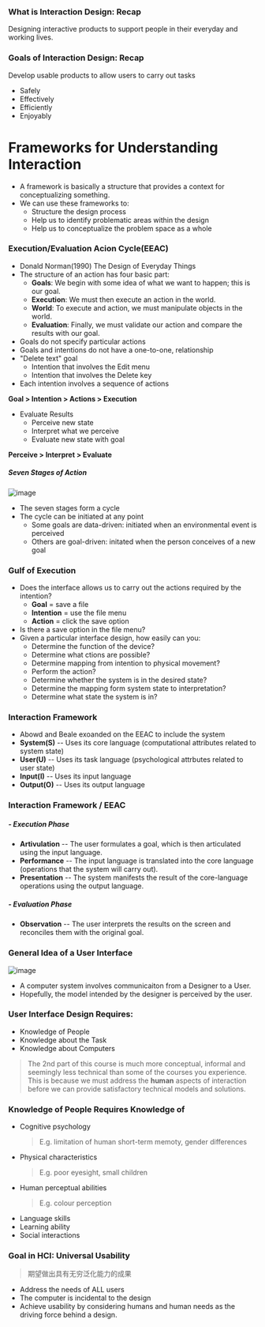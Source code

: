 ### What is Interaction Design: Recap

Designing interactive products to support people in their everyday and working lives.

### Goals of Interaction Design: Recap

Develop usable products to allow users to carry out tasks
- Safely
- Effectively
- Efficiently
- Enjoyably

# Frameworks for Understanding Interaction

- A framework is basically a structure that provides a context for conceptualizing something.
- We can use these frameworks to:
    - Structure the design process
    - Help us to identify problematic areas within the design
    - Help us to conceptualize the problem space as a whole

### Execution/Evaluation Acion Cycle(EEAC)

- Donald Norman(1990) The Design of Everyday Things
- The structure of an action has four basic part:
    - **Goals**: We begin with some idea of what we want to happen; this is our goal.
    - **Execution**: We must then execute an action in the world.
    - **World**: To execute and action, we must manipulate objects in the world.
    - **Evaluation**: Finally, we must validate our action and compare the results with our goal.
- Goals do not specify particular actions
- Goals and intentions do not have a one-to-one, relationship
- "Delete text" goal
    - Intention that involves the Edit menu
    - Intention that involves the Delete key
- Each intention involves a sequence of actions

**Goal > Intention > Actions > Execution**

- Evaluate Results
    - Perceive new state
    - Interpret what we perceive
    - Evaluate new state with goal

**Perceive > Interpret > Evaluate**

##### Seven Stages of Action

![image](https://s2.ax1x.com/2019/03/28/AdHxXD.png)

- The seven stages form a cycle
- The cycle can be initiated at any point
    - Some goals are data-driven: initiated when an environmental event is perceived
    - Others are goal-driven: initated when the person conceives of a new goal

### Gulf of Execution

- Does the interface allows us to carry out the actions required by the intention?
    - **Goal** = save a file
    - **Intention** = use the file menu
    - **Action** = click the save option
- Is there a save option in the file menu?
- Given a particular interface design, how easily can you:
    - Determine the function of the device?
    - Determine what ctions are possible?
    - Determine mapping from intention to physical movement?
    - Perform the action?
    - Determine whether the system is in the desired state?
    - Determine the mapping form system state to interpretation?
    - Determine what state the system is in?

### Interaction Framework

- Abowd and Beale exoanded on the EEAC to include the system
- **System(S)** -- Uses its core language (computational attributes related to system state)
- **User(U)** -- Uses its task language (psychological attrbutes related to user state)
- **Input(I)** -- Uses its input language
- **Output(O)** -- Uses its output language

### Interaction Framework / EEAC

##### - Execution Phase
- **Artivulation** -- The user formulates a goal, which is then articulated using the input language.
- **Performance** -- The input language is translated into the core language (operations that the system will carry out).
- **Presentation** -- The system manifests the result of the core-language operations using the output language.

##### - Evaluation Phase
- **Observation** -- The user interprets the  results on the screen and reconciles them with the original goal.

### General Idea of a User Interface

![image](https://s2.ax1x.com/2019/04/18/ES3VlF.md.png)

- A computer system involves communicaiton from a Designer to a User.
- Hopefully, the model intended by the designer is perceived by the user.

### User Interface Design Requires:

- Knowledge of People
- Knowledge about the Task
- Knowledge about Computers

> The 2nd part of this course is much more conceptual, informal and seemingly less technical than some of the courses you experience. This is because we must address the **human** aspects of interaction before we can provide satisfactory technical models and solutions.

### Knowledge of People Requires Knowledge of

- Cognitive psychology
    > E.g. limitation of human short-term memoty, gender differences
- Physical characteristics
    > E.g. poor eyesight, small children
- Human perceptual abilities
    > E.g. colour perception
- Language skills
- Learning ability
- Social interactions

### Goal in HCI: Universal Usability
> 期望做出具有无穷泛化能力的成果

- Address the needs of ALL users
- The computer is incidental to the design
- Achieve usability by considering humans and human needs as the driving force behind a design.
